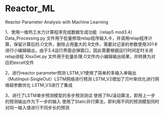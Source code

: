 # Reactor_ML
Reactor Parameter Analysis with Machine Learning

1、使用一维热工水力计算程序完成数据生成功能（relap5 mod3.4）
Data_Processing.py 文件用于批量修改relap程序输入卡，并调用relap程序计算，保留计算后的.O文件，删除占用量大的.R文件，需要对记录的参数使用301卡进行小编辑输出，由于3.4运行界面会弹窗口，因此需要根据运行时间定时关闭relap进程
XlsxGet.py 文件用于批量处理.O文件内小编辑输出结果，并转换为对应的excell文件

2、进行reactor parameter预测
LSTM_V1使用了简单的多输入单输出（MutiInput-SingleOut）LSTM网络进行预测
LSTM_V2增加了贝叶斯优化进行网络超参数优化
LSTM_V3进行了集成

3、进行了LSTM单步预测模型的多步预测测试
使用了RU滚动算法，即用上一步的预测输出作为下一步的输入
使用了Static并行算法，即利用不同的预测模型同时对同一输入值进行不同步长的预测
